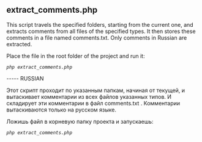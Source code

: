 
## extract_comments.php
This script travels the specified folders, starting from the current one, and extracts comments from all files of the specified types. It then stores these comments in a file named comments.txt. Only comments in Russian are extracted.

Place the file in the root folder of the project and run it:

_`php extract_comments.php`_

----- RUSSIAN

Этот скрипт проходит по указанным папкам, начиная от текущей, и вытаскивает комментарии из всех файлов указанных типов. И складирует эти комментарии в файл comments.txt . Комментарии вытаскиваются только на русском языке.

Ложишь файл в корневую папку проекта и запускаешь:

_`php extract_comments.php`_

